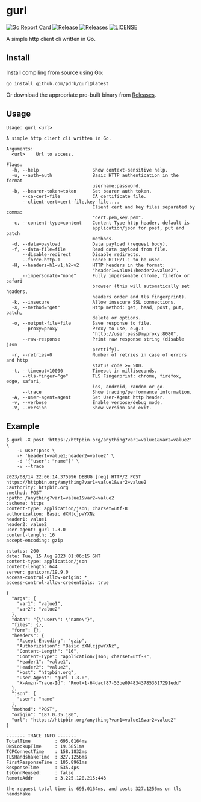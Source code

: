 # gurl

[![Go Report Card](https://goreportcard.com/badge/github.com/pdrb/gurl)](https://goreportcard.com/report/github.com/pdrb/gurl)
[![Release](https://github.com/pdrb/gurl/actions/workflows/release.yml/badge.svg)](https://github.com/pdrb/gurl/actions/workflows/release.yml)
[![Releases](https://img.shields.io/github/v/release/pdrb/gurl.svg)](https://github.com/pdrb/gurl/releases)
[![LICENSE](https://img.shields.io/github/license/pdrb/gurl)](https://github.com/pdrb/gurl/blob/main/LICENSE)

A simple http client cli written in Go.

## Install

Install compiling from source using Go:

```shell
go install github.com/pdrb/gurl@latest
```

Or download the appropriate pre-built binary from [Releases](https://github.com/pdrb/gurl/releases).

## Usage

```text
Usage: gurl <url>

A simple http client cli written in Go.

Arguments:
  <url>    Url to access.

Flags:
  -h, --help                    Show context-sensitive help.
  -u, --auth=auth               Basic HTTP authentication in the format
                                username:password.
  -b, --bearer-token=token      Set bearer auth token.
      --ca-cert=file            CA certificate file.
      --client-cert=cert-file,key-file,...
                                Client cert and key files separated by comma:
                                "cert.pem,key.pem".
  -c, --content-type=content    Content-Type http header, default is
                                application/json for post, put and patch
                                methods.
  -d, --data=payload            Data payload (request body).
  -f, --data-file=file          Read data payload from file.
      --disable-redirect        Disable redirects.
      --force-http-1            Force HTTP/1.1 to be used.
  -H, --headers=h1=v1;h2=v2     HTTP headers in the format:
                                "header1=value1;header2=value2".
      --impersonate="none"      Fully impersonate chrome, firefox or safari
                                browser (this will automatically set headers,
                                headers order and tls fingerprint).
  -k, --insecure                Allow insecure SSL connections.
  -X, --method="get"            Http method: get, head, post, put, patch,
                                delete or options.
  -o, --output-file=file        Save response to file.
      --proxy=proxy             Proxy to use, e.g.:
                                "http://user:pass@myproxy:8080".
      --raw-response            Print raw response string (disable json
                                prettify).
  -r, --retries=0               Number of retries in case of errors and http
                                status code >= 500.
  -t, --timeout=10000           Timeout in milliseconds.
      --tls-finger="go"         TLS Fingerprint: chrome, firefox, edge, safari,
                                ios, android, random or go.
      --trace                   Show tracing/performance information.
  -A, --user-agent=agent        Set User-Agent http header.
  -v, --verbose                 Enable verbose/debug mode.
  -V, --version                 Show version and exit.
```

## Example

```text
$ gurl -X post 'https://httpbin.org/anything?var1=value1&var2=value2' \
    -u user:pass \
    -H 'header1=value1;header2=value2' \
    -d '{"user": "name"}' \
    -v --trace

2023/08/14 22:06:14.375996 DEBUG [req] HTTP/2 POST https://httpbin.org/anything?var1=value1&var2=value2
:authority: httpbin.org
:method: POST
:path: /anything?var1=value1&var2=value2
:scheme: https
content-type: application/json; charset=utf-8
authorization: Basic dXNlcjpwYXNz
header1: value1
header2: value2
user-agent: gurl 1.3.0
content-length: 16
accept-encoding: gzip

:status: 200
date: Tue, 15 Aug 2023 01:06:15 GMT
content-type: application/json
content-length: 644
server: gunicorn/19.9.0
access-control-allow-origin: *
access-control-allow-credentials: true

{
  "args": {
    "var1": "value1",
    "var2": "value2"
  },
  "data": "{\"user\": \"name\"}",
  "files": {},
  "form": {},
  "headers": {
    "Accept-Encoding": "gzip",
    "Authorization": "Basic dXNlcjpwYXNz",
    "Content-Length": "16",
    "Content-Type": "application/json; charset=utf-8",
    "Header1": "value1",
    "Header2": "value2",
    "Host": "httpbin.org",
    "User-Agent": "gurl 1.3.0",
    "X-Amzn-Trace-Id": "Root=1-64dacf87-53be09483437853617291edd"
  },
  "json": {
    "user": "name"
  },
  "method": "POST",
  "origin": "187.0.35.180",
  "url": "https://httpbin.org/anything?var1=value1&var2=value2"
}

------- TRACE INFO -------
TotalTime         : 695.0164ms
DNSLookupTime     : 19.5851ms
TCPConnectTime    : 158.1832ms
TLSHandshakeTime  : 327.1256ms
FirstResponseTime : 185.8961ms
ResponseTime      : 535.4µs
IsConnReused:     : false
RemoteAddr        : 3.225.120.215:443

the request total time is 695.0164ms, and costs 327.1256ms on tls handshake
```
